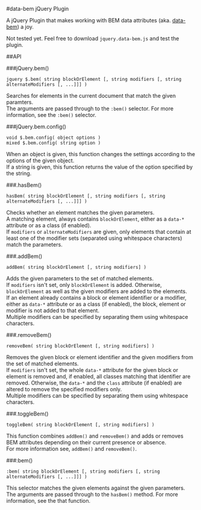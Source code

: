 #data-bem jQuery Plugin

A jQuery Plugin that makes working with BEM data attributes (aka. [data-bem](https://github.com/futape/data-bem)) a joy.

Not tested yet. Feel free to download `jquery.data-bem.js` and test the plugin.

##API

###jQuery.bem()

`jquery $.bem( string blockOrElement [, string modifiers [, string alternateModifiers [, ...]]] )`

Searches for elements in the current document that match the given paramters.  
The arguments are passed through to the `:bem()` selector.
For more information, see the `:bem()` selector.

###jQuery.bem.config()

`void $.bem.config( object options )`  
`mixed $.bem.config( string option )`

When an object is given, this function changes the settings
according to the options of the given object.  
If a string is given, this function returns the value of the
option specified by the string.

###.hasBem()

`hasBem( string blockOrElement [, string modifiers [, string alternateModifiers [, ...]]] )`

Checks whether an element matches the given parameters.  
A matching element, always contains `blockOrElement`, either as a
`data-*` attribute or as a class (if enabled).  
If `modifiers` or `alternateModifiers` are given, only elements that
contain at least one of the modifier sets (separated using whitespace characters)
match the parameters.

###.addBem()

`addBem( string blockOrElement [, string modifiers] )`

Adds the given parameters to the set of matched elements.  
If `modifiers` isn't set, only `blockOrElement` is added.
Otherwise, `blockOrElement` as well as the given modifiers
are added to the elements.  
If an element already contains a block or element identifier
or a modifier, either as `data-*` attribute or as a class
(if enabled), the block, element or modifier is not added
to that element.  
Multiple modifiers can be specified by separating them using
whitespace characters.

###.removeBem()

`removeBem( string blockOrElement [, string modifiers] )`

Removes the given block or element identifier and the given
modifiers from the set of matched elements.  
If `modifiers` isn't set, the whole `data-*` attribute
for the given block or element is removed and, if enabled,
all classes matching that identifier are removed.
Otherwise, the `data-*` and the `class` attribute (if enabled)
are altered to remove the specified modifiers only.  
Multiple modifiers can be specified by separating them using
whitespace characters.

###.toggleBem()

`toggleBem( string blockOrElement [, string modifiers] )`

This function combines `addBem()` and `removeBem()` and
adds or removes BEM attributes depending on their current
presence or absence.  
For more information see, `addBem()` and `removeBem()`.

###:bem()

`:bem( string blockOrElement [, string modifiers [, string alternateModifiers [, ...]]] )`

This selector matches the given elements against the given parameters.  
The arguments are passed through to the `hasBem()` method.
For more information, see the that function.
